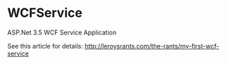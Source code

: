 WCFService
==========

ASP.Net 3.5 WCF Service Application

See this article for details: http://leroysrants.com/the-rants/my-first-wcf-service
